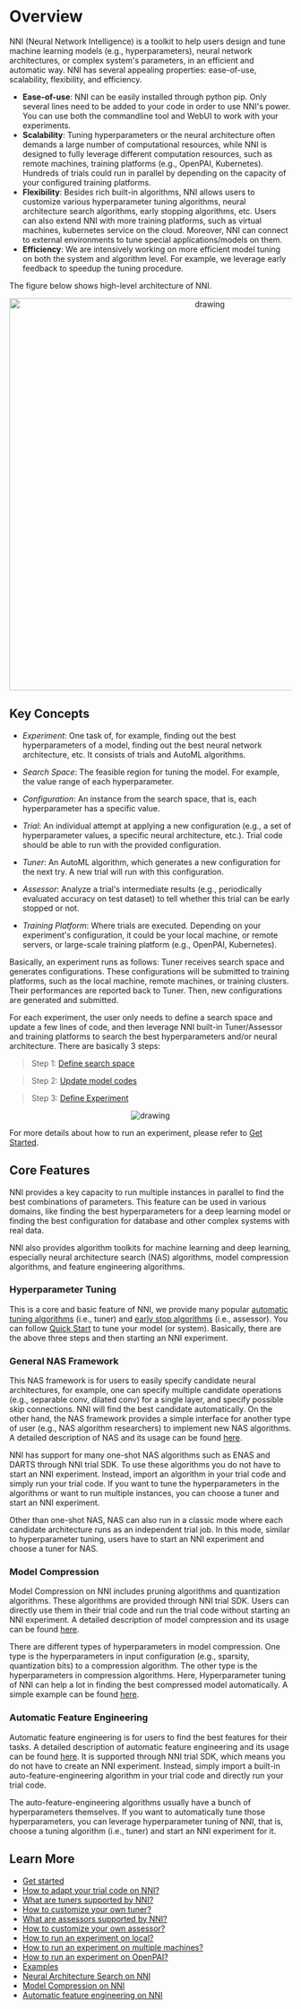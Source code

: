 # Overview

NNI (Neural Network Intelligence) is a toolkit to help users design and tune machine learning models (e.g., hyperparameters), neural network architectures, or complex system's parameters, in an efficient and automatic way. NNI has several appealing properties: ease-of-use, scalability, flexibility, and efficiency.

* **Ease-of-use**: NNI can be easily installed through python pip. Only several lines need to be added to your code in order to use NNI's power. You can use both the commandline tool and WebUI to work with your experiments.
* **Scalability**: Tuning hyperparameters or the neural architecture often demands a large number of computational resources, while NNI is designed to fully leverage different computation resources, such as remote machines, training platforms (e.g., OpenPAI, Kubernetes). Hundreds of trials could run in parallel by depending on the capacity of your configured training platforms.
* **Flexibility**: Besides rich built-in algorithms, NNI allows users to customize various hyperparameter tuning algorithms, neural architecture search algorithms, early stopping algorithms, etc. Users can also extend NNI with more training platforms, such as virtual machines, kubernetes service on the cloud. Moreover, NNI can connect to external environments to tune special applications/models on them.
* **Efficiency**: We are intensively working on more efficient model tuning on both the system and algorithm level. For example, we leverage early feedback to speedup the tuning procedure.

The figure below shows high-level architecture of NNI.

<p align="center">
<img src="https://user-images.githubusercontent.com/16907603/92089316-94147200-ee00-11ea-9944-bf3c4544257f.png" alt="drawing" width="700"/>
</p>

## Key Concepts

* *Experiment*: One task of, for example, finding out the best hyperparameters of a model, finding out the best neural network architecture, etc. It consists of trials and AutoML algorithms.

* *Search Space*: The feasible region for tuning the model. For example, the value range of each hyperparameter.

* *Configuration*: An instance from the search space, that is, each hyperparameter has a specific value.

* *Trial*: An individual attempt at applying a new configuration (e.g., a set of hyperparameter values, a specific neural architecture, etc.). Trial code should be able to run with the provided configuration.

* *Tuner*: An AutoML algorithm, which generates a new configuration for the next try. A new trial will run with this configuration.

* *Assessor*: Analyze a trial's intermediate results (e.g., periodically evaluated accuracy on test dataset) to tell whether this trial can be early stopped or not.

* *Training Platform*: Where trials are executed. Depending on your experiment's configuration, it could be your local machine, or remote servers, or large-scale training platform (e.g., OpenPAI, Kubernetes).

Basically, an experiment runs as follows: Tuner receives search space and generates configurations. These configurations will be submitted to training platforms, such as the local machine, remote machines, or training clusters. Their performances are reported back to Tuner. Then, new configurations are generated and submitted.

For each experiment, the user only needs to define a search space and update a few lines of code, and then leverage NNI built-in Tuner/Assessor and training platforms to search the best hyperparameters and/or neural architecture. There are basically 3 steps:

>Step 1: [Define search space](Tutorial/SearchSpaceSpec.md)

>Step 2: [Update model codes](TrialExample/Trials.md)

>Step 3: [Define Experiment](Tutorial/ExperimentConfig.md)


<p align="center">
<img src="https://user-images.githubusercontent.com/23273522/51816627-5d13db80-2302-11e9-8f3e-627e260203d5.jpg" alt="drawing"/>
</p>

For more details about how to run an experiment, please refer to [Get Started](Tutorial/QuickStart.md).

## Core Features

NNI provides a key capacity to run multiple instances in parallel to find the best combinations of parameters. This feature can be used in various domains, like finding the best hyperparameters for a deep learning model or finding the best configuration for database and other complex systems with real data.

NNI also provides algorithm toolkits for machine learning and deep learning, especially neural architecture search (NAS) algorithms, model compression algorithms, and feature engineering algorithms.

### Hyperparameter Tuning
This is a core and basic feature of NNI, we provide many popular [automatic tuning algorithms](Tuner/BuiltinTuner.md) (i.e., tuner) and [early stop algorithms](Assessor/BuiltinAssessor.md) (i.e., assessor). You can follow [Quick Start](Tutorial/QuickStart.md) to tune your model (or system). Basically, there are the above three steps and then starting an NNI experiment.

### General NAS Framework
This NAS framework is for users to easily specify candidate neural architectures, for example, one can specify multiple candidate operations (e.g., separable conv, dilated conv) for a single layer, and specify possible skip connections. NNI will find the best candidate automatically. On the other hand, the NAS framework provides a simple interface for another type of user (e.g., NAS algorithm researchers) to implement new NAS algorithms. A detailed description of NAS and its usage can be found [here](NAS/Overview.md).

NNI has support for many one-shot NAS algorithms such as ENAS and DARTS through NNI trial SDK. To use these algorithms you do not have to start an NNI experiment. Instead, import an algorithm in your trial code and simply run your trial code. If you want to tune the hyperparameters in the algorithms or want to run multiple instances, you can choose a tuner and start an NNI experiment.

Other than one-shot NAS, NAS can also run in a classic mode where each candidate architecture runs as an independent trial job. In this mode, similar to hyperparameter tuning, users have to start an NNI experiment and choose a tuner for NAS.

### Model Compression
Model Compression on NNI includes pruning algorithms and quantization algorithms. These algorithms are provided through NNI trial SDK. Users can directly use them in their trial code and run the trial code without starting an NNI experiment. A detailed description of model compression and its usage can be found [here](Compression/Overview.md).

There are different types of hyperparameters in model compression. One type is the hyperparameters in input configuration (e.g., sparsity, quantization bits) to a compression algorithm. The other type is the hyperparameters in compression algorithms. Here, Hyperparameter tuning of NNI can help a lot in finding the best compressed model automatically. A simple example can be found [here](Compression/AutoPruningUsingTuners.md).

### Automatic Feature Engineering
Automatic feature engineering is for users to find the best features for their tasks. A detailed description of automatic feature engineering and its usage can be found [here](FeatureEngineering/Overview.md). It is supported through NNI trial SDK, which means you do not have to create an NNI experiment. Instead, simply import a built-in auto-feature-engineering algorithm in your trial code and directly run your trial code. 

The auto-feature-engineering algorithms usually have a bunch of hyperparameters themselves. If you want to automatically tune those hyperparameters, you can leverage hyperparameter tuning of NNI, that is, choose a tuning algorithm (i.e., tuner) and start an NNI experiment for it.


## Learn More
* [Get started](Tutorial/QuickStart.md)
* [How to adapt your trial code on NNI?](TrialExample/Trials.md)
* [What are tuners supported by NNI?](Tuner/BuiltinTuner.md)
* [How to customize your own tuner?](Tuner/CustomizeTuner.md)
* [What are assessors supported by NNI?](Assessor/BuiltinAssessor.md)
* [How to customize your own assessor?](Assessor/CustomizeAssessor.md)
* [How to run an experiment on local?](TrainingService/LocalMode.md)
* [How to run an experiment on multiple machines?](TrainingService/RemoteMachineMode.md)
* [How to run an experiment on OpenPAI?](TrainingService/PaiMode.md)
* [Examples](TrialExample/MnistExamples.md)
* [Neural Architecture Search on NNI](NAS/Overview.md)
* [Model Compression on NNI](Compression/Overview.md)
* [Automatic feature engineering on NNI](FeatureEngineering/Overview.md)

